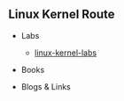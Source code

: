 ## Linux Kernel Route

- Labs
    - [linux-kernel-labs](https://linux-kernel-labs.github.io/)

- Books

- Blogs & Links
